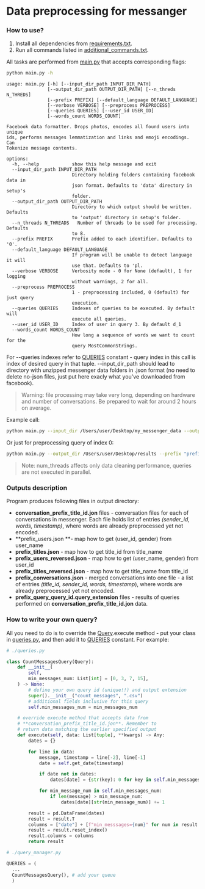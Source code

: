 # Data preprocessing for messanger

### How to use?

1. Install all dependencies from [requirements.txt](requirements.txt).
2. Run all commands listed in [additional_commands.txt](resources/additional_commands.txt).

All tasks are performed from [main.py](main.py) that accepts corresponding flags:

```bash
python main.py -h         
```

```
usage: main.py [-h] [--input_dir_path INPUT_DIR_PATH]
               [--output_dir_path OUTPUT_DIR_PATH] [--n_threds N_THREDS]
               [--prefix PREFIX] [--default_language DEFAULT_LANGUAGE]
               [--verbose VERBOSE] [--preprocess PREPROCESS]
               [--queries QUERIES] [--user_id USER_ID]
               [--words_count WORDS_COUNT]

Facebook data formatter. Drops photos, encodes all found users into unique
ids, performs messages lemmatization and links and emoji encodings. Can
Tokenize message contents.

options:
  -h, --help            show this help message and exit
  --input_dir_path INPUT_DIR_PATH
                        Directory holding folders containing facebook data in
                        json format. Defaults to 'data' directory in setup's
                        folder.
  --output_dir_path OUTPUT_DIR_PATH
                        Directory to which output should be written. Defaults
                        to 'output' directory in setup's folder.
  --n_threads N_THREADS   Number of threads to be used for processing. Defaults
                        to 8.
  --prefix PREFIX       Prefix added to each identifier. Defaults to '0'.
  --default_language DEFAULT_LANGUAGE
                        If program will be unable to detect language it will
                        use that. Defaults to 'pl.
  --verbose VERBOSE     Verbosity mode - 0 for None (default), 1 for logging
                        without warnings, 2 for all.
  --preprocess PREPROCESS
                        1 - preprocessing included, 0 (default) for just query
                        execution.
  --queries QUERIES     Indexes of queries to be executed. By default will
                        execute all queries.
  --user_id USER_ID     Index of user in query 3. By default d_1
  --words_count WORDS_COUNT
                        How long a sequence of words we want to count for the
                        query MostCommonStrings.
```

For --queries indexes refer to [QUERIES](./query_manager.py) constant - query index in this call is index of desired query in that tuple. --input_dir_path should lead to directory with unzipped messenger data folders in .json format (no need to delete no-json files, just put here exacly what you've downloaded from facebook).

> Warning: file processing may take very long, depending on hardware and number of conversations. Be prepared to wait for around 2 hours on average.

Example call:
```bash
python main.py --input_dir /Users/user/Desktop/my_messenger_data --output_dir /Users/user/Desktop/results --n_threads 4 --prefix p --defalut_language en --verbose 1 --preprocess 1
```
Or just for preprocessing query of index 0:
```bash
python main.py --output_dir /Users/user/Desktop/results --prefix "prefix" --queries 0 --user_id "user_id"
```

> Note: num_threads affects only data cleaning performance, queries are not executed in parallel.

### Outputs description

Program produces following files in output directory:
- **conversation_prefix_title_id.jon** files - conversation files for each of conversations in messenger. Each file holds list of entries *(sender_id, words, timestamp)*, where words are already preprocessed yet not encoded.
- **prefix_users.json **- map how to get (user_id, gender) from user_name
- **prefix_titles.json** - map how to get title_id from title_name
- **prefix_users_reversed.json** - map how to get (user_name, gender) from user_id
- **prefix_titles_reversed.json** - map how to get title_name from title_id
- **prefix_conversations.json** - merged conversations into one file - a list of entries *(title_id, sender_id, words, timestamp*), where words are already preprocessed yet not encoded.
- **prefix_query_query_id.query_extension** files - results of queries performed on **conversation_prefix_title_id.jon** data.

### How to write your own query?
All you need to do is to override the [Query](./helpers.py).execute method - put your class in [queries.py](./queries.py), and then add it to  [QUERIES](./query_manager.py) constant. For example:

```python
# ./queries.py

class CountMessagesQuery(Query):
    def __init__(
        self,
        min_messages_num: List[int] = [0, 3, 7, 15],
    ) -> None:
        # define your own query id (unique!!) and output extension
        super().__init__("count_messages", ".csv") 
        # additional fields inclusive for this query
        self.min_messages_num = min_messages_num

    # override execute method that accepts data from
    # **conversation_prefix_title_id.jon**. Remember to 
    # return data matching the earlier specified output
    def execute(self, data: List[tuple], **kwargs) -> Any:
        dates = {}

        for line in data:
            message, timestamp = line[-2], line[-1]
            date = self.get_date(timestamp)

            if date not in dates:
                dates[date] = {str(key): 0 for key in self.min_messages_num}

            for min_message_num in self.min_messages_num:
                if len(message) > min_message_num:
                    dates[date][str(min_message_num)] += 1

        result = pd.DataFrame(dates)
        result = result.T
        columns = ["date"] + [f"min_messsages={num}" for num in result.columns]
        result = result.reset_index()
        result.columns = columns
        return result
```

```python
# ./query_manager.py

QUERIES = (
  ...
  CountMessagesQuery(), # add your queue
  )
```
